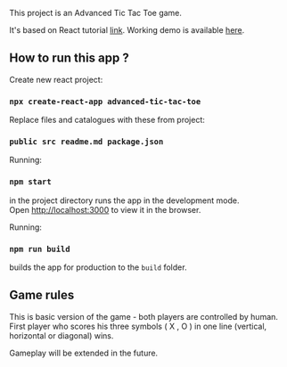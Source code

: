 This project is an Advanced Tic Tac Toe game.

It's based on React tutorial [link](https://reactjs.org/tutorial/tutorial.html).
Working demo is available [here](https://portfolio.kjuraszek.pl/advanced-tic-tac-toe/).

## How to run this app ?

Create new react project:

### `npx create-react-app advanced-tic-tac-toe`

Replace files and catalogues with these from project:

### `public src readme.md package.json`

Running:

### `npm start`

in the project directory runs the app in the development mode.<br>
Open [http://localhost:3000](http://localhost:3000) to view it in the browser.

Running:

### `npm run build`

builds the app for production to the `build` folder.<br>

## Game rules

This is basic version of the game - both players are controlled by human.<br>
First player who scores his three symbols ( X , O ) in one line (vertical, horizontal or diagonal) wins.

Gameplay will be extended in the future.
